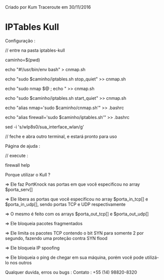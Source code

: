 Criado por Kum Traceroute em 30/11/2016

# IPTables Kull

Configuração :

// entre na pasta iptables-kull

caminho=$(pwd)

echo "#!/usr/bin/env bash" > cnmap.sh

echo "sudo $caminho/iptables.sh stop_quiet" >> cnmap.sh

echo "sudo nmap $@ ; echo " >> cnmap.sh

echo "sudo $caminho/iptables.sh start_quiet" >> cnmap.sh

echo "alias nmap='sudo $caminho/cnmap.sh'" >> .bashrc

echo "alias firewall='sudo $caminho/iptables.sh'" >> .bashrc

sed -i 's/wlp8s0/sua_interface_wlan/g'

// feche e abra outro terminal, e estará pronto para uso

Página de ajuda :

// execute :

firewall help

Porque utilizar o Kull ?

=> Ele faz PortKnock nas portas em que você especificou no array $porta_serv[]

=> Ele libera as portas que você especificou no array $porta_in_tcp[] e $porta_in_udp[], sendo portas TCP e UDP respectivamente

=> O mesmo é feito com os arrays $porta_out_tcp[] e $porta_out_udp[]

=> Ele bloqueia pacotes fragmentados

=> Ele limita os pacotes TCP contendo o bit SYN para somente 2 por segundo, fazendo uma proteção contra SYN flood

=> Ele bloqueia IP spoofing

=> Ele bloqueia o ping de chegar em sua máquina, porém você pode utilizá-lo nos outros

Qualquer duvida, erros ou bugs :
Contato : +55 (14) 98820-8320
